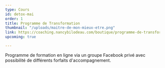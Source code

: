 ```yaml
---
type: Cours
id: detox-mai
order: 1
title: Programme de Transformation
thumbnail: "/uploads/maitre-de-mon-mieux-etre.png"
link: https://coaching.nancybilodeau.com/boutique/programme-de-transformation
upcoming: true

---
```

Programme de formation en ligne via un groupe Facebook privé avec possibilité de différents forfaits d'accompagnement.
